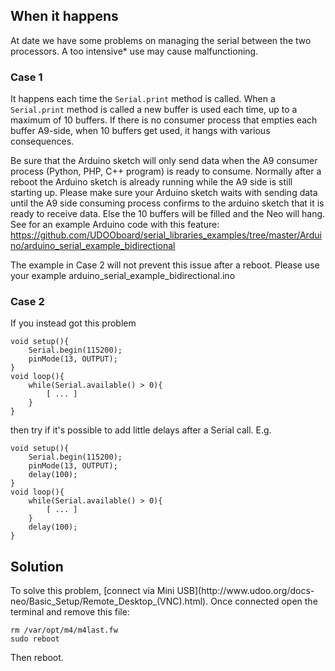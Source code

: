 <h2>When it happens</h2> 
At date we have some problems on managing the serial between the two processors.
A too intensive* use may cause malfunctioning.

<h3>Case 1</h3>
It happens each time the 
<code>Serial.print</code> 
method is called. When a <code>Serial.print</code> method is called a new buffer is used each time, up to a maximum of 10 buffers.
If there is no consumer process that empties each buffer A9-side, when 10 buffers get used, it hangs with various consequences.

Be sure that the Arduino sketch will only send data when the A9 consumer process (Python, PHP, C++ program) is ready to consume. Normally after a reboot the Arduino sketch is already running while the A9 side is still starting up. Please make sure your Arduino sketch waits with sending data until the A9 side consuming process confirms to the arduino sketch that it is ready to receive data. Else the 10 buffers will be filled and the Neo will hang.
See for an example Arduino code with this feature: <a href="https://github.com/UDOOboard/serial_libraries_examples/tree/master/Arduino/arduino_serial_example_bidirectional" target="_blank">https://github.com/UDOOboard/serial_libraries_examples/tree/master/Arduino/arduino_serial_example_bidirectional</a>

The example in Case 2 will not prevent this issue after a reboot. Please use your example arduino_serial_example_bidirectional.ino

<h3>Case 2</h3>
If you instead got this problem

    void setup(){
        Serial.begin(115200);
        pinMode(13, OUTPUT);
    }
    void loop(){
        while(Serial.available() > 0){
            [ ... ]
        }
    }
    
then try if it's possible to add little delays after a Serial call.
E.g.

    void setup(){
        Serial.begin(115200);
        pinMode(13, OUTPUT);
        delay(100);
    }
    void loop(){
        while(Serial.available() > 0){
            [ ... ]
        }
        delay(100);
    }
    
<h2>Solution</h2>
To solve this problem, [connect via Mini USB](http://www.udoo.org/docs-neo/Basic_Setup/Remote_Desktop_(VNC).html). Once connected open the terminal and remove this file:

    rm /var/opt/m4/m4last.fw
    sudo reboot

Then reboot.

